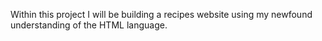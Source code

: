 Within this project I will be building a recipes website using my newfound understanding of the HTML language.